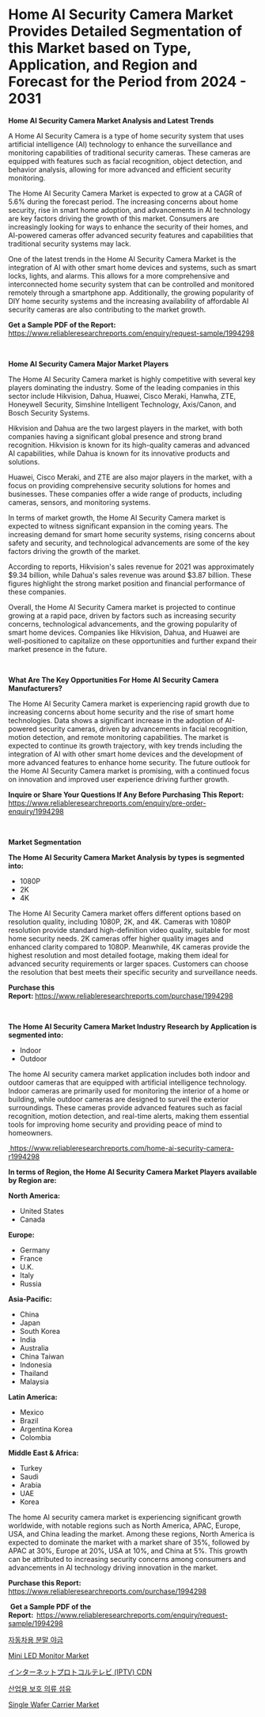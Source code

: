 <p><h1>Home AI Security Camera Market Provides Detailed Segmentation of this Market based on Type, Application, and Region and Forecast for the Period from 2024 - 2031</h1></p><p><strong>Home AI Security Camera Market Analysis and Latest Trends</strong></p>
<p><p>A Home AI Security Camera is a type of home security system that uses artificial intelligence (AI) technology to enhance the surveillance and monitoring capabilities of traditional security cameras. These cameras are equipped with features such as facial recognition, object detection, and behavior analysis, allowing for more advanced and efficient security monitoring.</p><p>The Home AI Security Camera Market is expected to grow at a CAGR of 5.6% during the forecast period. The increasing concerns about home security, rise in smart home adoption, and advancements in AI technology are key factors driving the growth of this market. Consumers are increasingly looking for ways to enhance the security of their homes, and AI-powered cameras offer advanced security features and capabilities that traditional security systems may lack.</p><p>One of the latest trends in the Home AI Security Camera Market is the integration of AI with other smart home devices and systems, such as smart locks, lights, and alarms. This allows for a more comprehensive and interconnected home security system that can be controlled and monitored remotely through a smartphone app. Additionally, the growing popularity of DIY home security systems and the increasing availability of affordable AI security cameras are also contributing to the market growth.</p></p>
<p><strong>Get a Sample PDF of the Report:&nbsp;</strong> <a href="https://www.reliableresearchreports.com/enquiry/request-sample/1994298">https://www.reliableresearchreports.com/enquiry/request-sample/1994298</a></p>
<p>&nbsp;</p>
<p><strong>Home AI Security Camera Major Market Players</strong></p>
<p><p>The Home AI Security Camera market is highly competitive with several key players dominating the industry. Some of the leading companies in this sector include Hikvision, Dahua, Huawei, Cisco Meraki, Hanwha, ZTE, Honeywell Security, Simshine Intelligent Technology, Axis/Canon, and Bosch Security Systems.</p><p>Hikvision and Dahua are the two largest players in the market, with both companies having a significant global presence and strong brand recognition. Hikvision is known for its high-quality cameras and advanced AI capabilities, while Dahua is known for its innovative products and solutions.</p><p>Huawei, Cisco Meraki, and ZTE are also major players in the market, with a focus on providing comprehensive security solutions for homes and businesses. These companies offer a wide range of products, including cameras, sensors, and monitoring systems.</p><p>In terms of market growth, the Home AI Security Camera market is expected to witness significant expansion in the coming years. The increasing demand for smart home security systems, rising concerns about safety and security, and technological advancements are some of the key factors driving the growth of the market.</p><p>According to reports, Hikvision's sales revenue for 2021 was approximately $9.34 billion, while Dahua's sales revenue was around $3.87 billion. These figures highlight the strong market position and financial performance of these companies.</p><p>Overall, the Home AI Security Camera market is projected to continue growing at a rapid pace, driven by factors such as increasing security concerns, technological advancements, and the growing popularity of smart home devices. Companies like Hikvision, Dahua, and Huawei are well-positioned to capitalize on these opportunities and further expand their market presence in the future.</p></p>
<p>&nbsp;</p>
<p><strong>What Are The Key Opportunities For Home AI Security Camera Manufacturers?</strong></p>
<p><p>The Home AI Security Camera market is experiencing rapid growth due to increasing concerns about home security and the rise of smart home technologies. Data shows a significant increase in the adoption of AI-powered security cameras, driven by advancements in facial recognition, motion detection, and remote monitoring capabilities. The market is expected to continue its growth trajectory, with key trends including the integration of AI with other smart home devices and the development of more advanced features to enhance home security. The future outlook for the Home AI Security Camera market is promising, with a continued focus on innovation and improved user experience driving further growth.</p></p>
<p><strong>Inquire or Share Your Questions If Any Before Purchasing This Report:</strong> <a href="https://www.reliableresearchreports.com/enquiry/pre-order-enquiry/1994298">https://www.reliableresearchreports.com/enquiry/pre-order-enquiry/1994298</a></p>
<p>&nbsp;</p>
<p><strong>Market Segmentation</strong></p>
<p><strong>The Home AI Security Camera Market Analysis by types is segmented into:</strong></p>
<p><ul><li>1080P</li><li>2K</li><li>4K</li></ul></p>
<p><p>The Home AI Security Camera market offers different options based on resolution quality, including 1080P, 2K, and 4K. Cameras with 1080P resolution provide standard high-definition video quality, suitable for most home security needs. 2K cameras offer higher quality images and enhanced clarity compared to 1080P. Meanwhile, 4K cameras provide the highest resolution and most detailed footage, making them ideal for advanced security requirements or larger spaces. Customers can choose the resolution that best meets their specific security and surveillance needs.</p></p>
<p><strong>Purchase this Report:&nbsp;</strong><a href="https://www.reliableresearchreports.com/purchase/1994298">https://www.reliableresearchreports.com/purchase/1994298</a></p>
<p>&nbsp;</p>
<p><strong>The Home AI Security Camera Market Industry Research by Application is segmented into:</strong></p>
<p><ul><li>Indoor</li><li>Outdoor</li></ul></p>
<p><p>The home AI security camera market application includes both indoor and outdoor cameras that are equipped with artificial intelligence technology. Indoor cameras are primarily used for monitoring the interior of a home or building, while outdoor cameras are designed to surveil the exterior surroundings. These cameras provide advanced features such as facial recognition, motion detection, and real-time alerts, making them essential tools for improving home security and providing peace of mind to homeowners.</p></p>
<p><a href="https://www.reliableresearchreports.com/home-ai-security-camera-r1994298">&nbsp;https://www.reliableresearchreports.com/home-ai-security-camera-r1994298</a></p>
<p><strong>In terms of Region, the Home AI Security Camera Market Players available by Region are:</strong></p>
<p>
    <p> <strong> North America: </strong>
        <ul>
            <li>United States</li>
            <li>Canada</li>
        </ul>
        </p> 
    <p> <strong> Europe: </strong>
        <ul>
            <li>Germany</li>
            <li>France</li>
            <li>U.K.</li>
            <li>Italy</li>
            <li>Russia</li>
        </ul>
        </p> 
    <p> <strong> Asia-Pacific: </strong>
        <ul>
            <li>China</li>
            <li>Japan</li>
            <li>South Korea</li>
            <li>India</li>
            <li>Australia</li>
            <li>China Taiwan</li>
            <li>Indonesia</li>
            <li>Thailand</li>
            <li>Malaysia</li>
        </ul>
        </p> 
    <p> <strong> Latin America: </strong>
        <ul>
            <li>Mexico</li>
            <li>Brazil</li>
            <li>Argentina Korea</li>
            <li>Colombia</li>
        </ul>
        </p> 
    <p> <strong> Middle East & Africa: </strong>
        <ul>
            <li>Turkey</li>
            <li>Saudi</li>
            <li>Arabia</li>
            <li>UAE</li>
            <li>Korea</li>
        </ul>
    </p>
    </p>
<p><p>The home AI security camera market is experiencing significant growth worldwide, with notable regions such as North America, APAC, Europe, USA, and China leading the market. Among these regions, North America is expected to dominate the market with a market share of 35%, followed by APAC at 30%, Europe at 20%, USA at 10%, and China at 5%. This growth can be attributed to increasing security concerns among consumers and advancements in AI technology driving innovation in the market.</p></p>
<p><strong>Purchase this Report: </strong><a href="https://www.reliableresearchreports.com/purchase/1994298">https://www.reliableresearchreports.com/purchase/1994298</a></p>
<p>&nbsp;<strong>Get a Sample PDF of the Report:&nbsp;&nbsp;</strong><a href="https://www.reliableresearchreports.com/enquiry/request-sample/1994298">https://www.reliableresearchreports.com/enquiry/request-sample/1994298</a></p>
<p><strong></strong></p>
<p><p><a href="https://github.com/apple8975768/Market-Research-Report-List-1/blob/main/4070700158702.md">자동차용 분말 야금</a></p><p><a href="https://github.com/wybrqqeb6/Market-Research-Report-List-1/blob/main/mini-led-monitor-market.md">Mini LED Monitor Market</a></p><p><a href="https://github.com/CarlieShields/Market-Research-Report-List-1/blob/main/3515047149081.md">インターネットプロトコルテレビ (IPTV) CDN</a></p><p><a href="https://github.com/hzumrdvas204296/Market-Research-Report-List-2/blob/main/5372590158703.md">산업용 보호 의류 섬유</a></p><p><a href="https://github.com/irjbaube82/Market-Research-Report-List-1/blob/main/single-wafer-carrier-market.md">Single Wafer Carrier Market</a></p></p>